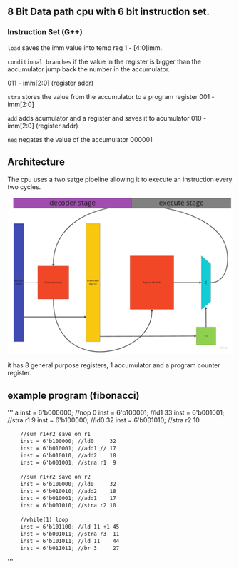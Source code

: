 ## 8 Bit Data path cpu with 6 bit instruction set.

### Instruction Set (G++)

`load` saves the imm value into temp reg 
1 - [4:0]imm. 

`conditional branches` if the value in the register is bigger than the accumulator jump back the number in the accumulator.

011 - imm[2:0] (register addr)

`stra` stores the value from the accumulator  to a program register
001 - imm[2:0]

`add` adds acumulator and a register and saves it to acumulator
010 - imm[2:0] (register addr)

`neg` negates the value of the accumulator
000001

## Architecture 
The cpu uses a two satge pipeline allowing it to execute an instruction every two cycles.

![architecture](../tt3_diagram.jpg)

it has 8 general purpose registers, 1 accumulator and a program counter register.

## example program (fibonacci) 
 
 ''' a
        inst = 6'b000000; //nop      0
		inst = 6'b100001;  //ld1      33
		inst = 6'b001001;  //stra r1  9
        inst = 6'b100000; //ld0     32
        inst = 6'b001010; //stra r2 10

        //sum r1+r2 save on r1
        inst = 6'b100000; //ld0     32
        inst = 6'b010001; //add1 // 17
        inst = 6'b010010; //add2    18
        inst = 6'b001001; //stra r1  9

        //sum r1+r2 save on r2
        inst = 6'b100000; //ld0     32
        inst = 6'b010010; //add2    18
        inst = 6'b010001; //add1    17
        inst = 6'b001010; //stra r2 10
        
        //while(1) loop 
        inst = 6'b101100; //ld 11 +1 45
        inst = 6'b001011; //stra r3  11
        inst = 6'b101011; //ld 11    44
        inst = 6'b011011; //br 3     27 

 '''